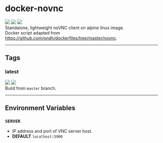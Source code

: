 # docker-novnc

[![](https://img.shields.io/docker/pulls/hdavid0510/novnc?style=flat-square)](https://hub.docker.com/r/hdavid0510/novnc) [![](https://img.shields.io/docker/cloud/build/hdavid0510/novnc?style=flat-square)]() [![](https://img.shields.io/github/issues/hdavid0510/docker-novnc?style=flat-square)](https://github.com/hdavid0510/docker-novnc/issues)    
Standalone, lightweight noVNC client on alpine linux image.  
Docker script adapted from https://github.com/ondh/dockerfiles/tree/master/novnc.


---
## Tags

### latest
[![](https://img.shields.io/docker/v/hdavid0510/novnc/latest?style=flat-square)]() [![](https://img.shields.io/docker/image-size/hdavid0510/novnc/latest?style=flat-square)]()  
Build from `master` branch.


---
## Environment Variables

### `SERVER`
* IP address and port of VNC server host.
* **DEFAULT** `localhost:5900`